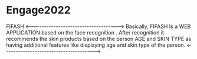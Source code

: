 # Engage2022
FIFASH 
<------------------------------------>
Basically, FIFASH Is a WEB APPLICATION
based on the face recognition . After
recognition it recommends the skin
products based on the person AGE and
SKIN TYPE as having additional features
like displaying age and skin type of the
person.
<-------------------------------------->
